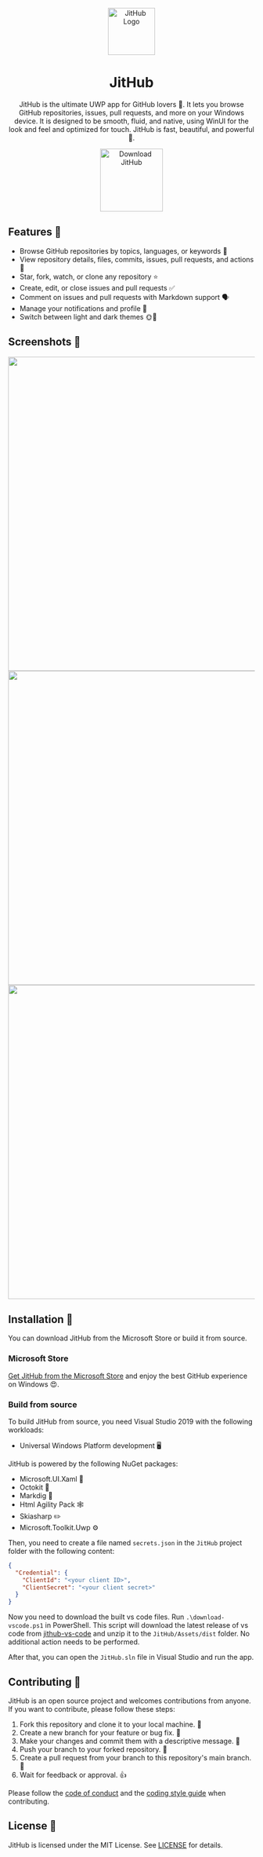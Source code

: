 <p align="center">
  <span><img src="JitHub/Assets/JitHubLogo.png" alt="JitHub Logo" width="96" height="96">
  <h1 align="center">JitHub</h1></span>
</p>



<p align="center">
  JitHub is the ultimate UWP app for GitHub lovers 💖. It lets you browse GitHub repositories, issues, pull requests, and more on your Windows device. It is designed to be smooth, fluid, and native, using WinUI for the look and feel and optimized for touch. JitHub is fast, beautiful, and powerful 💪.
</p>

<p align="center">
  <a href="https://apps.microsoft.com/store/detail/jithub/9MXRBJBB552V">
   <img src="https://get.microsoft.com/images/en-us%20dark.svg" alt="Download JitHub" width="128"/>
</a>
</p>

## Features 🎁

- Browse GitHub repositories by topics, languages, or keywords 🔎
- View repository details, files, commits, issues, pull requests, and actions 📝
- Star, fork, watch, or clone any repository ⭐
- Create, edit, or close issues and pull requests ✅
- Comment on issues and pull requests with Markdown support 🗣️
- Manage your notifications and profile 🔔
- Switch between light and dark themes 🌞🌙

## Screenshots 📸

<img src="https://github.com/nerocui/JitHubV2/blob/main/ScreenShots/screenshot1.png" width="640"/>
<img src="https://github.com/nerocui/JitHubV2/blob/main/ScreenShots/screenshot2.png" width="640"/>
<img src="https://github.com/nerocui/JitHubV2/blob/main/ScreenShots/screenshot3.png" width="640"/>

## Installation 💾

You can download JitHub from the Microsoft Store or build it from source.

### Microsoft Store

[Get JitHub from the Microsoft Store](https://apps.microsoft.com/store/detail/jithub/9MXRBJBB552V) and enjoy the best GitHub experience on Windows 😍.

### Build from source

To build JitHub from source, you need Visual Studio 2019 with the following workloads:

- Universal Windows Platform development 🖥️

JitHub is powered by the following NuGet packages:

- Microsoft.UI.Xaml 🎨
- Octokit 🐙
- Markdig 📑
- Html Agility Pack 🕸️
- Skiasharp ✏️
- Microsoft.Toolkit.Uwp ⚙️

Then, you need to create a file named `secrets.json` in the `JitHub` project folder with the following content:
```json
{
  "Credential": {
    "ClientId": "<your client ID>",
    "ClientSecret": "<your client secret>"
  }
}
```

Now you need to download the built vs code files. Run `.\download-vscode.ps1` in PowerShell. This script will download the latest release of vs code from [jithub-vs-code](https://github.com/nerocui/jithub-vs-code) and unzip it to the `JitHub/Assets/dist` folder. No additional action needs to be performed.

After that, you can open the `JitHub.sln` file in Visual Studio and run the app.

## Contributing 🙌

JitHub is an open source project and welcomes contributions from anyone. If you want to contribute, please follow these steps:

1. Fork this repository and clone it to your local machine. 🍴
2. Create a new branch for your feature or bug fix. 🌿
3. Make your changes and commit them with a descriptive message. 💬
4. Push your branch to your forked repository. 🚀
5. Create a pull request from your branch to this repository's main branch. 🙏
6. Wait for feedback or approval. 👍

Please follow the [code of conduct](CODE_OF_CONDUCT.md) and the [coding style guide](CODING_STYLE.md) when contributing.

## License 📄

JitHub is licensed under the MIT License. See [LICENSE](LICENSE) for details.

